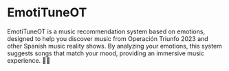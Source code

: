 # EmotiTuneOT
EmotiTuneOT is a music recommendation system based on emotions, designed to help you discover music from Operación Triunfo 2023 and other Spanish music reality shows. By analyzing your emotions, this system suggests songs that match your mood, providing an immersive music experience. 🎵🎉
